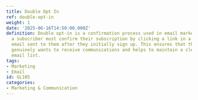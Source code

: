 ```yaml
---
title: Double Opt In
ref: double-opt-in
weight: 1
date: '2025-06-16T14:50:00.000Z'
definition: Double opt-in is a confirmation process used in email marketing where
  a subscriber must confirm their subscription by clicking a link in a confirmation
  email sent to them after they initially sign up. This ensures that the subscriber
  genuinely wants to receive communications and helps to maintain a clean and engaged
  email list.
tags:
- Marketing
- Email
id: GL105
categories:
- Marketing & Communication
---
```


